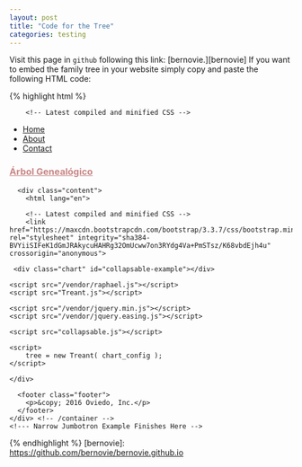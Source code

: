 ```yaml
---
layout: post
title: "Code for the Tree"
categories: testing
---
```

Visit this page in `github` following this link: [bernovie.][bernovie]
If you want to embed the family tree in your website simply copy and paste the following HTML code:

{% highlight html %}
<!DOCTYPE html>
<html lang="en">

<head>
    <meta charset="utf-8" />
    <meta http-equiv="X-UA-Compatible" content="IE=edge">
    <meta name="viewport" content="width=device-width, initial-scale=1">    
    <script type="text/javascript" src="http://code.jquery.com/jquery-latest.min.js"></script>

        <!-- Latest compiled and minified CSS -->
<link href="https://maxcdn.bootstrapcdn.com/bootstrap/3.3.7/css/bootstrap.min.css" rel="stylesheet" integrity="sha384-BVYiiSIFeK1dGmJRAkycuHAHRg32OmUcww7on3RYdg4Va+PmSTsz/K68vbdEjh4u" crossorigin="anonymous">

<!-- Latest compiled and minified JavaScript -->
<script src="https://maxcdn.bootstrapcdn.com/bootstrap/3.3.7/js/bootstrap.min.js" integrity="sha384-Tc5IQib027qvyjSMfHjOMaLkfuWVxZxUPnCJA7l2mCWNIpG9mGCD8wGNIcPD7Txa" crossorigin="anonymous"></script>
<link href="/css/main.css" rel="stylesheet">
<link href="/css/jumbotron-narrow.css" rel="stylesheet" type="text/css">
<link href="Treant.css" rel="stylesheet" type="text/css">
<link rel="stylesheet" href="/perfect-scrollbar/perfect-scrollbar.css" type="text/css">


<!--   <link rel="stylesheet" type="text/css" href="css/index.css" /> -->
 </head>

<body> 
        <!--- Narrow Jumbotron Example --> 
    <div class="container">
      <div class="header clearfix">
        <nav>
          <ul class="nav nav-pills pull-right">
            <li role="presentation" class ="active" ><a href="http://bernovie.github.io">Home</a></li>
            <li role="presentation"><a href="/about/index.html">About</a></li>
            <li role="presentation"><a href="arbol.html">Contact</a></li>
          </ul>
        </nav>
        <h3 class="text-muted"><a href = "http://bernovie.github.io" style="color: rgba(201, 134, 134, 1)" >Árbol Genealógico</a></h3>
      </div> 

      <div class="content">
        <html lang="en">

<head>
    <meta charset="utf-8" />
    <meta http-equiv="X-UA-Compatible" content="IE=edge">
    <meta name="viewport" content="width=device-width, initial-scale=1">    
        <!-- This is a wide open CSP declaration. To lock this down for production, see below. 
    <meta http-equiv="Content-Security-Policy" content="default-src * 'unsafe-inline'; style-src 'self' 'unsafe-inline'; media-src *" />
        -->
    <!-- Good default declaration:
    * gap: is required only on iOS (when using UIWebView) and is needed for JS->native communication
    * https://ssl.gstatic.com is required only on Android and is needed for TalkBack to function properly
    * Disables use of eval() and inline scripts in order to mitigate risk of XSS vulnerabilities. To change this:
        * Enable inline JS: add 'unsafe-inline' to default-src
        * Enable eval(): add 'unsafe-eval' to default-src
    * Create your own at http://cspisawesome.com
    -->
    <!-- <meta http-equiv="Content-Security-Policy" content="default-src 'self' data: gap: 'unsafe-inline' https://ssl.gstatic.com; style-src 'self' 'unsafe-inline'; media-src *" /> -->
 <script type="text/javascript" src="http://code.jquery.com/jquery-latest.min.js"></script>

        <!-- Latest compiled and minified CSS -->
        <link href="https://maxcdn.bootstrapcdn.com/bootstrap/3.3.7/css/bootstrap.min.css" rel="stylesheet" integrity="sha384-BVYiiSIFeK1dGmJRAkycuHAHRg32OmUcww7on3RYdg4Va+PmSTsz/K68vbdEjh4u" crossorigin="anonymous">

<!-- Latest compiled and minified JavaScript -->
<script src="https://maxcdn.bootstrapcdn.com/bootstrap/3.3.7/js/bootstrap.min.js" integrity="sha384-Tc5IQib027qvyjSMfHjOMaLkfuWVxZxUPnCJA7l2mCWNIpG9mGCD8wGNIcPD7Txa" crossorigin="anonymous"></script>

<link href="/css/jumbotron-narrow.css" rel="stylesheet" type="text/css">

     <div class="chart" id="collapsable-example"></div>
 
    <script src="/vendor/raphael.js"></script>
    <script src="Treant.js"></script>
    
    <script src="/vendor/jquery.min.js"></script>
    <script src="/vendor/jquery.easing.js"></script>
        
    <script src="collapsable.js"></script>
    
    <script>
        tree = new Treant( chart_config );
    </script>
</html>


    </div>

      <footer class="footer">
        <p>&copy; 2016 Oviedo, Inc.</p>
      </footer>
    </div> <!-- /container -->
    <!--- Narrow Jumbotron Example Finishes Here -->
</body>
</html>

{% endhighlight %} 
[bernovie]: https://github.com/bernovie/bernovie.github.io
